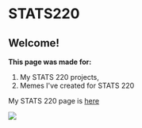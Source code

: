 # STATS220
## Welcome!
**This page was made for:**
1. My STATS 220 projects,
2. Memes I've created for STATS 220

My STATS 220 page is [here](https://webturtl.github.io/stats220/)

![](https://images.pexels.com/photos/358482/pexels-photo-358482.jpeg?auto=compress&cs=tinysrgb&dpr=1&w=500)
